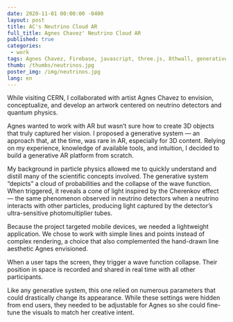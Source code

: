 ```yaml
---
date: 2020-11-01 00:00:00 -0400
layout: post
title: AC's Neutrino Cloud AR
full_title: Agnes Chavez' Neutrino Cloud AR
published: true
categories:
 - work
tags: Agnes Chavez, Firebase, javascript, three.js, 8thwall, generative AR, generative 3d
thumb: /thumbs/neutrinos.jpg
poster_img: /img/neutrinos.jpg
lang: en
---
```


While visiting CERN, I collaborated with artist Agnes Chavez to envision, conceptualize, and develop an artwork centered on neutrino detectors and quantum physics.

Agnes wanted to work with AR but wasn’t sure how to create 3D objects that truly captured her vision. I proposed a generative system — an approach that, at the time, was rare in AR, especially for 3D content. Relying on my experience, knowledge of available tools, and intuition, I decided to build a generative AR platform from scratch.

My background in particle physics allowed me to quickly understand and distill many of the scientific concepts involved. The generative system “depicts” a cloud of probabilities and the collapse of the wave function. When triggered, it reveals a cone of light inspired by the Cherenkov effect — the same phenomenon observed in neutrino detectors when a neutrino interacts with other particles, producing light captured by the detector’s ultra-sensitive photomultiplier tubes.

Because the project targeted mobile devices, we needed a lightweight application. We chose to work with simple lines and points instead of complex rendering, a choice that also complemented the hand-drawn line aesthetic Agnes envisioned.

When a user taps the screen, they trigger a wave function collapse. Their position in space is recorded and shared in real time with all other participants.

Like any generative system, this one relied on numerous parameters that could drastically change its appearance. While these settings were hidden from end users, they needed to be adjustable for Agnes so she could fine-tune the visuals to match her creative intent.